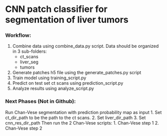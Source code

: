 # CNN patch classifier for segmentation of liver tumors

### Workflow:
1. Combine data using combine_data.py script. Data should be organized in 3 sub-folders:
   - ct_scans
   - liver_seg
   - tumors
2. Generate patches h5 file using the generate_patches.py script
3. Train model using training_script.py
4. Predict on test set ct scans using prediction_script.py
5. Analyze results using analyze_script.py

### Next Phases (Not in Github):
Run Chan-Vese segmentation with prediction probability map as input
    1. Set ct_dir_path to be the path to the ct scans.
    2. Set liver_dir_path
    3. Set cnn_res_dir_path 
Then run the 2 Chan-Vese scripts:
    1. Chan-Vese step 1
    2. Chan-Vese step 2